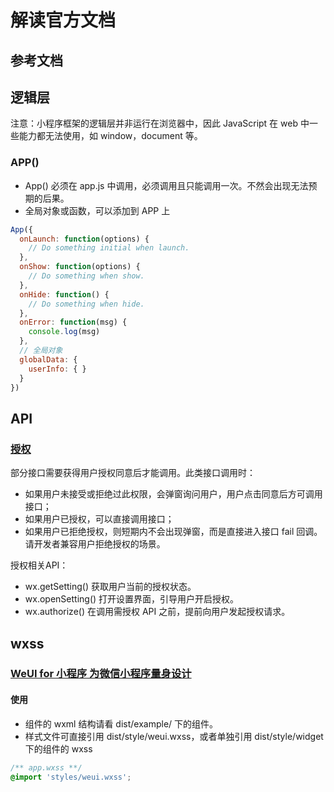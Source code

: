 # 解读官方文档

## 参考文档

## 逻辑层
注意：小程序框架的逻辑层并非运行在浏览器中，因此 JavaScript 在 web 中一些能力都无法使用，如 window，document 等。

### APP()
- App() 必须在 app.js 中调用，必须调用且只能调用一次。不然会出现无法预期的后果。
- 全局对象或函数，可以添加到 APP 上
```js
App({
  onLaunch: function(options) {
    // Do something initial when launch.
  },
  onShow: function(options) {
    // Do something when show.
  },
  onHide: function() {
    // Do something when hide.
  },
  onError: function(msg) {
    console.log(msg)
  },
  // 全局对象
  globalData: {
    userInfo: { }
  }
})
```

## API
### [授权](https://developers.weixin.qq.com/miniprogram/dev/api/authorize-index.html)
部分接口需要获得用户授权同意后才能调用。此类接口调用时：
- 如果用户未接受或拒绝过此权限，会弹窗询问用户，用户点击同意后方可调用接口；
- 如果用户已授权，可以直接调用接口；
- 如果用户已拒绝授权，则短期内不会出现弹窗，而是直接进入接口 fail 回调。请开发者兼容用户拒绝授权的场景。

授权相关API：
- wx.getSetting() 获取用户当前的授权状态。
- wx.openSetting() 打开设置界面，引导用户开启授权。
- wx.authorize() 在调用需授权 API 之前，提前向用户发起授权请求。

## wxss
### [WeUI for 小程序 为微信小程序量身设计](https://github.com/Tencent/weui-wxss)
#### 使用
- 组件的 wxml 结构请看 dist/example/ 下的组件。
- 样式文件可直接引用 dist/style/weui.wxss，或者单独引用 dist/style/widget下的组件的 wxss
```css
/** app.wxss **/
@import 'styles/weui.wxss';
```

